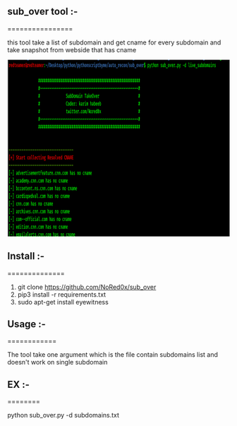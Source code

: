 ## sub_over tool :-
================

this tool take a list of subdomain and get cname for every subdomain and take snapshot from webside that has cname

<img src="/cname.PNG" alt="Getting-gz" width="1100" height="400">

## Install :-
==============

1. git clone https://github.com/NoRed0x/sub_over 
2. pip3 install -r requirements.txt
3. sudo apt-get install eyewitness


## Usage :-
============

The tool take one argument which is the file contain subdomains list and doesn't work on single subdomain 

## EX :-
========

python sub_over.py -d subdomains.txt
